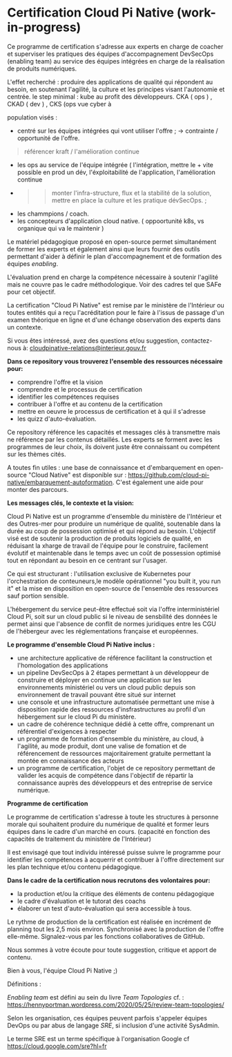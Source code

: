 



# Certification Cloud Pi Native (work-in-progress)

Ce programme de certification s'adresse aux experts en charge de coacher et superviser les pratiques des équipes d'accompagnement DevSecOps (enabling team) au service des équipes intégrées en charge de la réalisation de produits numériques.

L'effet recherché : produire des applications de qualité qui répondent au besoin, en soutenant l'agilité, la culture et les principes visant l'autonomie et centrée.
le step minimal : kube au profit des développeurs. CKA ( ops ) , CKAD ( dev ) , CKS (ops vue cyber à

population visés :
- centré sur les équipes intégrées qui vont utiliser l'offre ;
-> contrainte / opportunité de l'offre.
> référencer kraft / l'amélioration continue
  
- les ops au service de l'équipe intégrée ( l'intégration, mettre le + vite possible en prod un dév, l'éxploitabilité de l'application, l'amélioration continue
-   >> monter l'infra-structure, flux et la stabilité de la solution, mettre en place la culture et les pratique dévSecOps. ;
- les chammpions / coach.
- les concepteurs d'application cloud native. ( oppoortunité k8s, vs organique qui va le maintenir )


Le matériel pédagogique proposé en open-source permet simultanément de former les experts et également ainsi que leurs fournir des outils permettant d'aider à définir le plan d'accompagnement et de formation des équipes *enabling*.

L'évaluation prend en charge la compétence nécessaire à soutenir l'agilité mais ne couvre pas le cadre méthodologique. Voir des cadres tel que SAFe pour cet objectif.

La certification "Cloud Pi Native" est remise par le ministère de l'Intérieur ou toutes entités qui a reçu l'acréditation pour le faire à l'issus de passage d'un examen théorique en ligne et d'une échange observation des experts dans un contexte.

Si vous êtes intéressé, avez des questions et/ou suggestion, contactez-nous à:
<cloudpinative-relations@interieur.gouv.fr>

**Dans ce repository vous trouverez l'ensemble des ressources nécessaire pour:**
- comprendre l'offre et la vision
- comprendre et le processus de certification
- identifier les compétences requises
- contribuer à l'offre et au contenu de la certification
- mettre en oeuvre le processus de certification et à qui il s'adresse
- les quizz d'auto-évaluation.

Ce repository référence les capacités et messages clés à transmettre mais ne référence par les contenus détaillés. Les experts se forment avec les programmes de leur choix, ils doivent juste être connaissant ou compétent sur les thèmes cités. 

A toutes fin utiles : une base de connaissance et d'embarquement en open-source "Cloud Native" est disponible sur : <https://github.com/cloud-pi-native/embarquement-autoformation>. C'est également une aide pour monter des parcours.

**Les messages clés, le contexte et la vision:**

Cloud Pi Native est un programme d'ensemble du ministère de l'Intérieur et des Outres-mer pour produire un numérique de qualité, soutenable dans la durée au coup de possession optimisé et qui répond au besoin. 
L'objectif visé est de soutenir la production de produits logiciels de qualité, en réduisant la xharge de travail de l'équipe pour le construire, facilement évolutif et maintenable dans le temps avec un coût de possession optimisé tout en répondant au besoin en ce centrant sur l'usager.

Ce qui est structurant : l'utilisation exclusive de Kubernetes pour l'orchestration de conteuneurs,le modèle opérationnel "you built it, you run it" et la mise en disposition en open-source de l'ensemble des ressources sauf portion sensible.

L'hébergement du service peut-être effectué soit via l'offre interministériel Cloud Pi, soit sur un cloud public si le niveau de sensbilité des données le permet ainsi que l'absence de conflit de normes juridiques entre les CGU de l'hébergeur avec les réglementations française et européennes.


**Le programme d'ensemble Cloud Pi Native inclus :**

- une architecture applicative de référence facilitant la construction et l'homologation des applications
- un pipeline DevSecOps à 2 étapes permettant à un développeur de construire et déployer en continue une application sur les environnements ministériel ou vers un cloud public depuis son environnement de travail pouvant être situé sur internet
- une console et une infrastructure automatisée permettant une mise à disposition rapide des ressources d'insfrastructures au profil d'un hébergement sur le cloud Pi du ministère. 
- un cadre de cohérence technique dédié à cette offre, comprenant un référentiel d'exigences à respecter
- un programme de formation d'ensemble du ministère, au cloud, à l'agilité, au mode produit, dont une valise de fomation et de référencement de ressources majoritairement gratuite permettant la montée en connaissance des acteurs
- un programme de certification, l'objet de ce repository permettant de valider les acquis de compétence dans l'objectif de répartir la connaissance auprès des développeurs et des entreprise de service numérique.

**Programme de certification**

Le programme de certification s'adresse à toute les structures à personne morale qui souhaitent produire du numérique de qualité et former leurs équipes dans le cadre d'un marché en cours. (capacité en fonction des capacités de traitement du ministère de l'Intérieur)

Il est envisagé que tout individu intéressé puisse suivre le programme pour identifier les compétences à acquerrir et contribuer à l'offre directement sur les plan technique et/ou contenu pédagogique.

**Dans le cadre de la certification nous recrutons des volontaires pour:**
- la production et/ou la critique des éléments de contenu pédagogique
- le cadre d'évaluation et le tutorat des coachs   
- élaborer un test d'auto-évaluation qui sera accessible à tous.

 Le rythme de production de la certification est réalisée en incrément de planning tout les 2,5 mois environ. Synchronisé avec la production de l'offre elle-même.
 Signalez-vous par les fonctions collaboratives de GitHub.

Nous sommes à votre écoute pour toute suggestion, critique et apport de contenu. 

Bien à vous, l'équipe Cloud Pi Native ;)


Définitions :

*Enabling team* est défini au sein du livre *Team Topologies* cf. : <https://hennyportman.wordpress.com/2020/05/25/review-team-topologies/>

Selon les organisation, ces équipes peuvent parfois s'appeler équipes DevOps ou par abus de langage *SRE*, si inclusion d'une activité SysAdmin.

Le terme SRE est un terme spécifique à l'organisation Google cf <https://cloud.google.com/sre?hl=fr>



